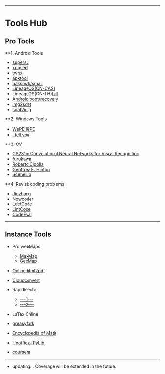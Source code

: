 
----------------------------------

# Tools Hub

## Pro Tools

**1. Android Tools
* [supersu](http://www.supersu.com/download)
* [xposed](http://dl-xda.xposed.info/framework)
* [twrp](https://twrp.me/Devices)
* [apktool](https://ibotpeaches.github.io/Apktool)
* [baksmali/smali](https://bitbucket.org/JesusFreke/smali/downloads)
* [LineageOS(CN-CAS)](http://mirrors.ustc.edu.cn/lineageos/)
* LineageOS(CN-TH)[full](https://mirrors.tuna.tsinghua.edu.cn/lineage-rom/full)
* [Android boot/recovery](https://forum.xda-developers.com/showthread.php?t=2073775)
* [img2sdat](https://github.com/xpirt/sdat2img)
* [sdat2img](https://github.com/xpirt/img2sdat)

**2. Windows Tools
* [WePE 微PE](http://www.wepe.com.cn/)     
* [I tell you](https://msdn.itellyou.cn/)


**3. [CV](https://opencv.org)
* [CS231n: Convolutional Neural Networks for Visual Recognition](http://vision.stanford.edu/teaching/cs231n/index.html)
* [furukawa](http://www.cs.sfu.ca/~furukawa/)
* [Roberto Cipolla](http://mi.eng.cam.ac.uk/~cipolla/publications.htm)
* [Geoffrey E. Hinton](http://www.cs.toronto.edu/~hinton/)
* [SceneLib](http://www.doc.ic.ac.uk/~ajd/Scene/index.html)



**4. Revisit coding problems
* [Jiuzhang](https://www.jiuzhang.com/)
* [Nowcoder](http://www.nowcoder.com/)
* [LeetCode](https://leetcode.com/)
* [LintCode](http://www.lintcode.com/en/)
* [CodeEval](https://www.codeeval.com/)

---------------------------------------------

## Instance Tools

* Pro webMaps
  + [MaxMap](http://leaguecn.coding.me/maxmap/)    
  + [GeoMap](http://leaguecn.coding.me/GeoMap/)    
* [Online html2pdf](https://www.sodapdf.com/html-to-pdf/)    
* [Cloudconvert](https://cloudconvert.com/)
* Rapidleech: 
  + [---1---](http://uschnews.com/up/index.php)    
  + [---2---](http://web.avjie.com)    
* [LaTex Online](http://latex.codecogs.com/eqneditor/editor.php)



* [greasyfork](https://greasyfork.org/zh-CN)
* [Encyclopedia of Math](https://www.encyclopediaofmath.org/index.php/Main_Page)
* [Unofficial PyLib](https://www.lfd.uci.edu/~gohlke/pythonlibs/)
* [coursera](https://www.coursera.org)

----------------------------------------------

* updating... Coverage will be extended in the futrue.
